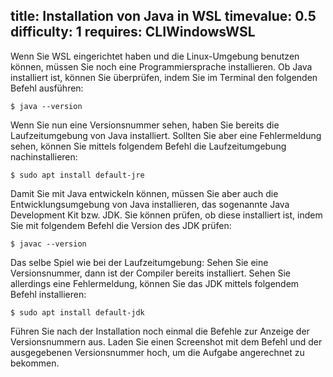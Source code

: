 title: Installation von Java in WSL
timevalue: 0.5
difficulty: 1
requires: CLIWindowsWSL
---
Wenn Sie WSL eingerichtet haben und die Linux-Umgebung benutzen können, müssen Sie noch eine Programmiersprache installieren. 
Ob Java installiert ist, können Sie überprüfen, indem Sie im Terminal den folgenden Befehl ausführen:

    $ java --version

Wenn Sie nun eine Versionsnummer sehen, haben Sie bereits die Laufzeitumgebung von Java installiert. 
Sollten Sie aber eine Fehlermeldung sehen, können Sie mittels folgendem Befehl die Laufzeitumgebung nachinstallieren:

    $ sudo apt install default-jre 

Damit Sie mit Java entwickeln können, müssen Sie aber auch die Entwicklungsumgebung von Java installieren, 
das sogenannte Java Development Kit bzw. JDK. 
Sie können prüfen, ob diese installiert ist, indem Sie mit folgendem Befehl die Version des JDK prüfen:

    $ javac --version

Das selbe Spiel wie bei der Laufzeitumgebung: Sehen Sie eine Versionsnummer, dann ist der Compiler bereits installiert. 
Sehen Sie allerdings eine Fehlermeldung, können Sie das JDK mittels folgendem Befehl installieren:

    $ sudo apt install default-jdk 

Führen Sie nach der Installation noch einmal die Befehle zur Anzeige der Versionsnummern aus. 
Laden Sie einen Screenshot mit dem Befehl und der ausgegebenen Versionsnummer hoch, um die Aufgabe angerechnet zu bekommen.
